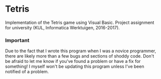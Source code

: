 # Tetris
Implementation of the Tetris game using Visual Basic.
Project assignment for university (KUL, Informatica Werktuigen, 2016-2017).

### Important
Due to the fact that I wrote this program when I was a novice programmer,
there are likely more than a few bugs and sections of shoddy code.
Don't be afraid to let me know if you've found a problem or have a fix for something!
I myself won't be updating this program unless I've been notified of a problem.
